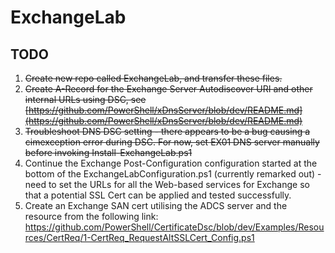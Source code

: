 # ExchangeLab

## TODO

1. ~~Create new repo called ExchangeLab, and transfer these files.~~
1. ~~Create A-Record for the Exchange Server Autodiscover URI and other internal URLs using DSC, see [https://github.com/PowerShell/xDnsServer/blob/dev/README.md](https://github.com/PowerShell/xDnsServer/blob/dev/README.md)~~
1. ~~Troubleshoot DNS DSC setting - there appears to be a bug causing a cimexception error during DSC. For now, set EX01 DNS server manually before invoking Install-ExchangeLab.ps1~~
1. Continue the Exchange Post-Configuration configuration started at the bottom of the ExchangeLabConfiguration.ps1 (currently remarked out) - need to set the URLs for all the Web-based services for Exchange so that a potential SSL Cert can be applied and tested successfully.
1. Create an Exchange SAN cert utilising the ADCS server and the resource from the following link: https://github.com/PowerShell/CertificateDsc/blob/dev/Examples/Resources/CertReq/1-CertReq_RequestAltSSLCert_Config.ps1
